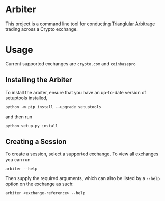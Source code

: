 # Arbiter

This project is a command line tool for conducting [Trianglular Arbitrage](https://www.investopedia.com/terms/t/triangulararbitrage.asp) trading across a Crypto exchange.

# Usage
Current supported exchanges are `crypto.com` and `coinbasepro`

## Installing the Arbiter
To install the arbiter, ensure that you have an up-to-date version of setuptools installed,

```
python -m pip install --upgrade setuptools
```
and then run

```
python setup.py install
```

## Creating a Session
To create a session, select a supported exchange. To view all exchanges you can run

```
arbiter --help
```

Then supply the required arguments, which can also be listed by a `--help` option on the exchange as such:

```
arbiter <exchange-reference> --help
```
